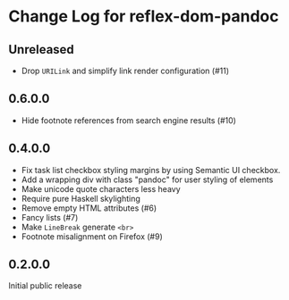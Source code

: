 # Change Log for reflex-dom-pandoc

## Unreleased

- Drop `URILink` and simplify link render configuration (#11)

## 0.6.0.0

- Hide footnote references from search engine results (#10)

## 0.4.0.0

- Fix task list checkbox styling margins by using Semantic UI checkbox.
- Add a wrapping div with class "pandoc" for user styling of elements
- Make unicode quote characters less heavy
- Require pure Haskell skylighting
- Remove empty HTML attributes (#6)
- Fancy lists (#7)
- Make `LineBreak` generate `<br>`
- Footnote misalignment on Firefox (#9)

## 0.2.0.0

Initial public release

